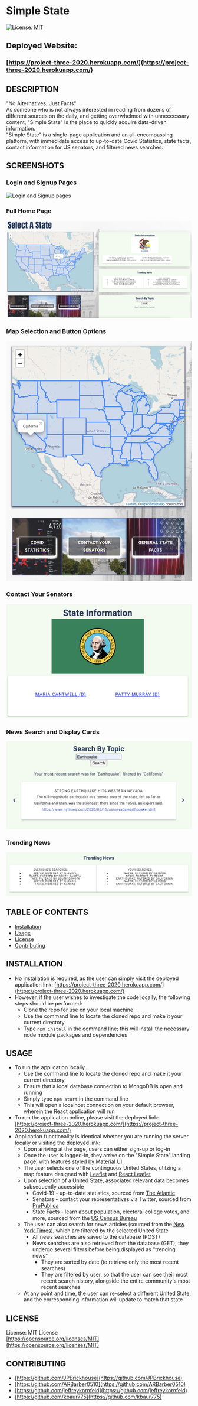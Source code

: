 # Simple State

[![License: MIT](https://img.shields.io/badge/License-MIT-yellow.svg)](https://opensource.org/licenses/MIT)

## Deployed Website:
### [https://project-three-2020.herokuapp.com/](https://project-three-2020.herokuapp.com/)

## DESCRIPTION
"No Alternatives, Just Facts" <br>
As someone who is not always interested in reading from dozens of different sources on the daily, and getting overwhelmed with unneccessary content, "Simple State" is the place to quickly acquire data-driven information.<br>
"Simple State" is a single-page application and an all-encompassing platform, with immedidate access to up-to-date Covid Statistics, state facts, contact information for US senators, and filtered news searches.

## SCREENSHOTS

### Login and Signup Pages
![Login and Signup pages](./client/public/screenshots/LoginSignup.png)

### Full Home Page
![Home Page](./client/public/screenshots/homepage.png)

### Map Selection and Button Options
![Map Selection and Buttons](./client/public/screenshots/mapselectAndButtons.png)

### Contact Your Senators
![Contact Your Senators](./client/public/screenshots/stateFacts.png)

### News Search and Display Cards
![News Search and Display](./client/public/screenshots/newsCards.png)

### Trending News
![Trending News](./client/public/screenshots/trendingNews.png)

## TABLE OF CONTENTS
* [Installation](#installation)
* [Usage](#usage)
* [License](#license)
* [Contributing](#contributing)

## INSTALLATION
- No installation is required, as the user can simply visit the deployed application link: [https://project-three-2020.herokuapp.com/](https://project-three-2020.herokuapp.com/)
- However, if the user wishes to investigate the code locally, the following steps should be performed:
    - Clone the repo for use on your local machine
    - Use the command line to locate the cloned repo and make it your current directory
    - Type `npm install` in the command line; this will install the necessary node module packages and dependencies

## USAGE
- To run the application locally...
    - Use the command line to locate the cloned repo and make it your current directory
    - Ensure that a local database connection to MongoDB is open and running
    - Simply type `npm start` in the command line
    - This will open a localhost connection on your default browser, wherein the React application will run
- To run the application online, please visit the deployed link: [https://project-three-2020.herokuapp.com/](https://project-three-2020.herokuapp.com/)
- Application functionality is identical whether you are running the server locally or visiting the deployed link:
    - Upon arriving at the page, users can either sign-up or log-in
    - Once the user is logged-in, they arrive on the "Simple State" landing page, with features styled by [Material UI](https://material-ui.com/)
    - The user selects one of the continguous United States, utilzing a map feature designed with [Leaflet](https://leafletjs.com/index.html) and [React Leaflet](https://react-leaflet.js.org/)
    - Upon selection of a United State, associated relevant data becomes subsequently accessible
        - Covid-19 - up-to-date statistics, sourced from [The Atlantic](https://covidtracking.com/)
        - Senators - contact your representatives via Twitter, sourced from [ProPublica](https://projects.propublica.org/api-docs/congress-api/)
        - State Facts - learn about population, electoral college votes, and more, sourced from the [US Census Bureau](https://www.census.gov/)
    - The user can also search for news articles (sourced from the [New York Times](https://developer.nytimes.com/)), which are filtered by the selected United State
        - All news searches are saved to the database (POST)
        - News searches are also retrieved from the database (GET); they undergo several filters before being displayed as "trending news"
            - They are sorted by date (to retrieve only the most recent searches)
            - They are filtered by user, so that the user can see their most recent search history, alongside the entire community's most recent searches 
    - At any point and time, the user can re-select a different United State, and the corresponding information will update to match that state

## LICENSE
License: MIT License<br>
[https://opensource.org/licenses/MIT](https://opensource.org/licenses/MIT)

## CONTRIBUTING
- [https://github.com/JPBrickhouse](https://github.com/JPBrickhouse)
- [https://github.com/ARBarber0510](https://github.com/ARBarber0510)
- [https://github.com/jeffreykornfeld](https://github.com/jeffreykornfeld)
- [https://github.com/kbaur775](https://github.com/kbaur775)
